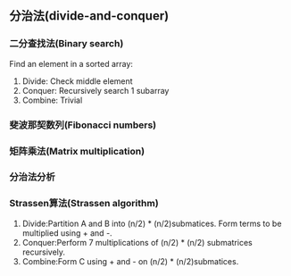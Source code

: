 ## 分治法(divide-and-conquer)

### 二分查找法(Binary search)
Find an element in a sorted array:
1. Divide: Check middle element
2. Conquer: Recursively search 1 subarray
3. Combine: Trivial

### 斐波那契数列(Fibonacci numbers)




### 矩阵乘法(Matrix multiplication)




### 分治法分析



### Strassen算法(Strassen algorithm)
1. Divide:Partition A and B into (n/2) * (n/2)submatices. Form terms to be multiplied using + and -.
2. Conquer:Perform 7 multiplications of (n/2) * (n/2) submatrices recursively.
3. Combine:Form C using + and - on (n/2) * (n/2)submatices.

